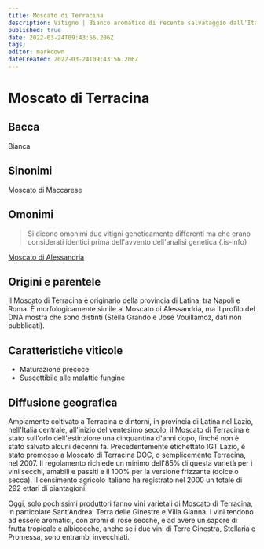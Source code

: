 ```yaml
---
title: Moscato di Terracina
description: Vitigno | Bianco aromatico di recente salvataggio dall'Italia centrale che produce una vasta gamma di stili.
published: true
date: 2022-03-24T09:43:56.206Z
tags: 
editor: markdown
dateCreated: 2022-03-24T09:43:56.206Z
---
```


# Moscato di Terracina

## Bacca
Bianca

## Sinonimi
Moscato di Maccarese

## Omonimi
> Si dicono omonimi due vitigni geneticamente differenti ma che erano considerati identici prima dell'avvento dell'analisi genetica
{.is-info}

[Moscato di Alessandria](/vitigni/Italia/moscato-di-alessandria)


## Origini e parentele
Il Moscato di Terracina è originario della provincia di Latina, tra Napoli e Roma. È morfologicamente simile al Moscato di Alessandria, ma il profilo del DNA mostra che sono distinti (Stella Grando e José Vouillamoz, dati non pubblicati).

## Caratteristiche viticole

- Maturazione precoce
- Suscettibile alle malattie fungine

## Diffusione geografica

Ampiamente coltivato a Terracina e dintorni, in provincia di Latina nel Lazio, nell'Italia centrale, all'inizio del ventesimo secolo, il Moscato di Terracina è stato sull'orlo dell'estinzione una cinquantina d'anni dopo, finché non è stato salvato alcuni decenni fa. Precedentemente etichettato IGT Lazio, è stato promosso a Moscato di Terracina DOC, o semplicemente Terracina, nel 2007. Il regolamento richiede un minimo dell'85% di questa varietà per i vini secchi, amabili e passiti e il 100% per la versione frizzante (dolce o secca). Il censimento agricolo italiano ha registrato nel 2000 un totale di 292 ettari di piantagioni.

Oggi, solo pochissimi produttori fanno vini varietali di Moscato di Terracina, in particolare Sant'Andrea, Terra delle Ginestre e Villa Gianna. I vini tendono ad essere aromatici, con aromi di rose secche, e ad avere un sapore di frutta tropicale e albicocche, anche se i due vini di Terre Ginestra, Stellaria e Promessa, sono entrambi invecchiati.


